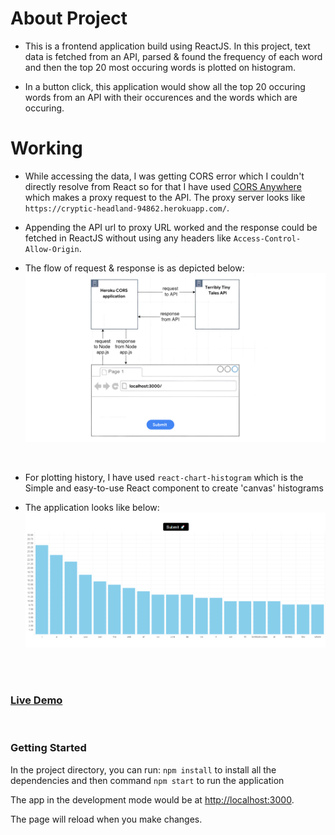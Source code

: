 # About Project
- This is a frontend application build using ReactJS. In this project, text data is fetched from an API, parsed & found the frequency of each word and then the top 20 most occuring words is plotted on histogram. 

- In a button click, this application would show all the top 20 occuring words from an API with their occurences and the words which are occuring. 

# Working
- While accessing the data, I was getting CORS error which I couldn't directly resolve from React so for that I have used [CORS Anywhere](https://github.com/Rob--W/cors-anywhere.git) which makes a proxy request to the API. The proxy server looks like `https://cryptic-headland-94862.herokuapp.com/`. 

- Appending the API url to proxy URL worked and the response could be fetched in ReactJS without using any headers like `Access-Control-Allow-Origin`.

- The flow of request & response is as depicted below:
![Request & Response](./request_response.png) 

<br>

- For plotting history, I have used `react-chart-histogram` which is the Simple and easy-to-use React component to create 'canvas' histograms

- The application looks like below:
![output](./output.png)

<br/><br/>

### [Live Demo](https://words-histogram.netlify.app) 

<br/>

### Getting Started 
In the project directory, you can run: `npm install` to install all the dependencies and then command `npm start` to run the application

The app in the development mode would be at [http://localhost:3000](http://localhost:3000).

The page will reload when you make changes.
